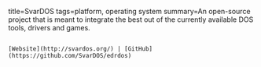 title=SvarDOS
tags=platform, operating system
summary=An open-source project that is meant to integrate the best out of the currently available DOS tools, drivers and games. 
~~~~~~

[Website](http://svardos.org/) | [GitHub](https://github.com/SvarDOS/edrdos)


